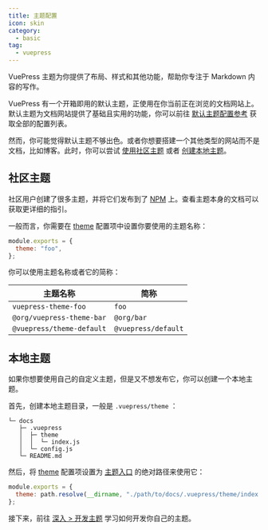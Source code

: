 ```yaml
---
title: 主题配置
icon: skin
category:
  - basic
tag:
  - vuepress
---
```


VuePress 主题为你提供了布局、样式和其他功能，帮助你专注于 Markdown 内容的写作。

VuePress 有一个开箱即用的默认主题，正使用在你当前正在浏览的文档网站上。默认主题为文档网站提供了基础且实用的功能，你可以前往 [默认主题配置参考](https://v2.vuepress.vuejs.org/zh/reference/default-theme/config.md) 获取全部的配置列表。

然而，你可能觉得默认主题不够出色。或者你想要搭建一个其他类型的网站而不是文档，比如博客。此时，你可以尝试 [使用社区主题](#社区主题) 或者 [创建本地主题](#本地主题)。

## 社区主题

社区用户创建了很多主题，并将它们发布到了 [NPM](https://www.npmjs.com/search?q=keywords:vuepress-theme) 上。查看主题本身的文档可以获取更详细的指引。

一般而言，你需要在 [theme](https://v2.vuepress.vuejs.org/zh/reference/config.md#theme) 配置项中设置你要使用的主题名称：

```js
module.exports = {
  theme: "foo",
};
```

你可以使用主题名称或者它的简称：

| 主题名称                  | 简称                |
| ------------------------- | ------------------- |
| `vuepress-theme-foo`      | `foo`               |
| `@org/vuepress-theme-bar` | `@org/bar`          |
| `@vuepress/theme-default` | `@vuepress/default` |

## 本地主题

如果你想要使用自己的自定义主题，但是又不想发布它，你可以创建一个本地主题。

首先，创建本地主题目录，一般是 `.vuepress/theme` ：

```
└─ docs
   ├─ .vuepress
   │  ├─ theme
   │  │  └─ index.js
   │  └─ config.js
   └─ README.md
```

然后，将 [theme](https://v2.vuepress.vuejs.org/zh/reference/config.md#theme) 配置项设置为 [主题入口](https://v2.vuepress.vuejs.org/zh/advanced/theme.md#主题入口) 的绝对路径来使用它：

```js
module.exports = {
  theme: path.resolve(__dirname, "./path/to/docs/.vuepress/theme/index.js"),
};
```

接下来，前往 [深入 > 开发主题](https://v2.vuepress.vuejs.org/zh/advanced/theme.md) 学习如何开发你自己的主题。
